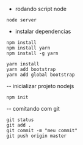 - rodando script node
````
node server
````

- instalar dependencias
````
npm install
npm install yarn
npm install -g yarn

yarn install
yarn add bootstrap
yarn add global bootstrap

````

-- inicializar projeto nodejs
````
npm init
````

-- comitando com git
````
git status
git add .
git commit -m "meu commit"
git push origin master
````